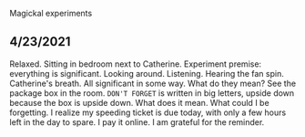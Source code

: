 Magickal experiments

4/23/2021
---------

Relaxed. Sitting in bedroom next to Catherine. Experiment premise: everything is significant. Looking around. Listening. Hearing the fan spin. Catherine's breath. All significant in some way. What do they mean? 
See the package box in the room. `DON'T FORGET` is written in big letters, upside down because the box is upside down. What does it mean. What could I be forgetting. 
I realize my speeding ticket is due today, with only a few hours left in the day to spare. 
I pay it online. I am grateful for the reminder. 


